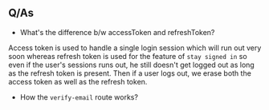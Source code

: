 ## Q/As

- What's the difference b/w accessToken and refreshToken?

Access token is used to handle a single login session which will run out very soon whereas refresh token is used for the feature of `stay signed in` so even if the user's sessions runs out, he still doesn't get logged out as long as the refresh token is present. Then if a user logs out, we erase both the access token as well as the refresh token.

- How the `verify-email` route works?
